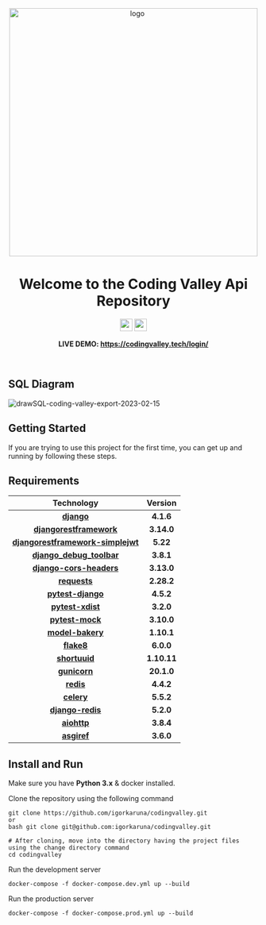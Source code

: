 <div align="center">
<img width="500 "alt="logo" src="https://user-images.githubusercontent.com/88438873/217668930-e89ec310-afc0-4c0e-b358-01212ccbebac.png">
<b>
</b>
<h1>Welcome to the Coding Valley Api Repository</h1>

<a href="https://codingvalley.tech/login/"><img src="https://img.shields.io/badge/Coddng%20Valley-API-orange?style=for-the-badge?style=for-the-badge&logo=appveyor)" height="25px"></a>
<a href="https://igorkaruna.github.io/codingvalley/"><img src="https://img.shields.io/badge/Codng%20Valley-Documentation-green?style=for-the-badge?style=for-the-badge&logo=appveyor)" height="25px"></a>

**LIVE DEMO: https://codingvalley.tech/login/**
</div>


<br/>


## SQL Diagram

![drawSQL-coding-valley-export-2023-02-15](https://user-images.githubusercontent.com/88438873/219054988-00067110-5d1f-4af7-9ba5-ee90f712471c.png)


## Getting Started 

If you are trying to use this project for the first time, you can get up and running by following these steps.

## Requirements 
<div align="center">

|                          Technology                          |      Version       |
| :----------------------------------------------------------: | :----------------: |
|           [**django**](https://pypi.org/project/Django/)           |      **4.1.6**       |
|           [**djangorestframework**](https://pypi.org/project/djangorestframework/)           |      **3.14.0**       |
|           [**djangorestframework-simplejwt**](https://pypi.org/project/djangorestframework-simplejwt/)           |      **5.22**       |
|           [**django_debug_toolbar**](https://pypi.org/project/django-debug-toolbar/)           |      **3.8.1**       |
|           [**django-cors-headers**](https://pypi.org/project/django-cors-headers/)           |      **3.13.0**       |
|           [**requests**](https://pypi.org/project/requests/)           |      **2.28.2**       |
|           [**pytest-django**](https://pytest-django.readthedocs.io/en/latest/)           |      **4.5.2**       |
|           [**pytest-xdist**](https://pypi.org/project/pytest-xdist/)           |      **3.2.0**       |
|           [**pytest-mock**](https://pypi.org/project/pytest-mock/)           |      **3.10.0**       |
|           [**model-bakery**](https://pypi.org/project/model-bakery/)           |      **1.10.1**       |
|           [**flake8**](https://pypi.org/project/flake8/)           |      **6.0.0**       |
|           [**shortuuid**](https://docs.python.org/3/)           |      **1.10.11**       |
|           [**gunicorn**](https://pypi.org/project/gunicorn/)           |      **20.1.0**       |
|           [**redis**](https://pypi.org/project/redis/)           |      **4.4.2**       |
|           [**celery**](https://pypi.org/project/celery/)           |      **5.5.2**       |
|           [**django-redis**](https://pypi.org/project/django-redis/)           |      **5.2.0**       |
|           [**aiohttp**](https://pypi.org/project/aiohttp/)           |      **3.8.4**       |
|           [**asgiref**](https://pypi.org/project/asgiref/)           |      **3.6.0**       |


</div>

## Install and Run

Make sure you have **Python 3.x** & docker installed.

Clone the repository using the following command

```
git clone https://github.com/igorkaruna/codingvalley.git
or 
bash git clone git@github.com:igorkaruna/codingvalley.git

# After cloning, move into the directory having the project files using the change directory command
cd codingvalley
```

Run the development server
```
docker-compose -f docker-compose.dev.yml up --build
```

Run the production server
```
docker-compose -f docker-compose.prod.yml up --build
```
